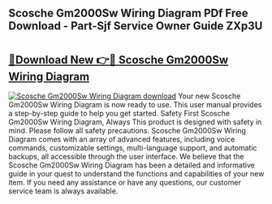 ## Scosche Gm2000Sw Wiring Diagram PDf Free Download - Part-Sjf Service Owner Guide ZXp3U

# <h2><a href="http://dfpc9b1.blite.top/?on=Scosche+Gm2000Sw+Wiring+Diagram">🔗Download New 👉🔴 Scosche Gm2000Sw Wiring Diagram</a></h2>

[![Scosche Gm2000Sw Wiring Diagram download](https://i.imgur.com/lujVjoI.png)](http://dfpc9b1.blite.top/?on=Scosche+Gm2000Sw+Wiring+Diagram)
Your new Scosche Gm2000Sw Wiring Diagram is now ready to use. This user manual provides a step-by-step guide to help you get started. Safety First Scosche Gm2000Sw Wiring Diagram, Always This product is designed with safety in mind. Please follow all safety precautions. Scosche Gm2000Sw Wiring Diagram comes with an array of advanced features, including voice commands, customizable settings, multi-language support, and automatic backups, all accessible through the user interface. We believe that the Scosche Gm2000Sw Wiring Diagram has been a detailed and informative guide in your quest to understand the functions and capabilities of your new item. If you need any assistance or have any questions, our customer service team is always available.
